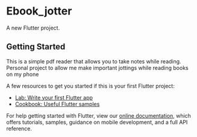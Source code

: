 # Ebook_jotter

A new Flutter project.

## Getting Started

This is a simple pdf reader that allows you to take notes while reading. Personal project to allow me make important jottings while reading books on my phone

A few resources to get you started if this is your first Flutter project:

- [Lab: Write your first Flutter app](https://flutter.dev/docs/get-started/codelab)
- [Cookbook: Useful Flutter samples](https://flutter.dev/docs/cookbook)

For help getting started with Flutter, view our
[online documentation](https://flutter.dev/docs), which offers tutorials,
samples, guidance on mobile development, and a full API reference.
